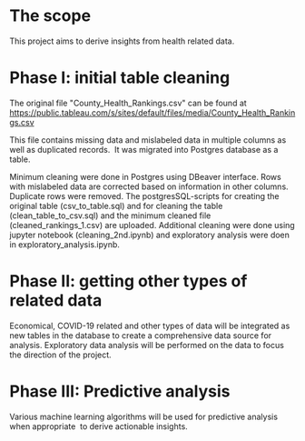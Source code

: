 # The scope

This project aims to derive insights from health related data. 

# Phase I: initial table cleaning

The original file "County_Health_Rankings.csv" can be found at https://public.tableau.com/s/sites/default/files/media/County_Health_Rankings.csv

This file contains missing data and mislabeled data in multiple columns as well as duplicated records.  It was migrated into Postgres database as a table. 

Minimum cleaning were done in Postgres using DBeaver interface.  Rows with mislabeled data are corrected based on information in other columns.  Duplicate rows were removed.  The postgresSQL-scripts for creating the original table (csv_to_table.sql) and for cleaning the table (clean_table_to_csv.sql) and the minimum cleaned file (cleaned_rankings_1.csv) are uploaded.  Additional cleaning were done using jupyter notebook (cleaning_2nd.ipynb) and exploratory analysis were doen in exploratory_analysis.ipynb.

# Phase II: getting other types of related data

Economical, COVID-19 related and other types of data will be integrated as new tables in the database to create a comprehensive data source for analysis.  Exploratory data analysis will be performed on the data to focus the direction of the project.

# Phase III: Predictive analysis

Various machine learning algorithms will be used for predictive analysis when appropriate  to derive actionable insights.
